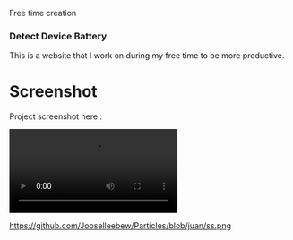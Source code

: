 Free time creation

### Detect Device Battery 
This is a website that I work on during my free time to be more productive.

# Screenshot
Project screenshot here :

![screenshot](https://github.com/Jooselleebew/text-animasi/blob/juan/videos.mp4)


https://github.com/Jooselleebew/Particles/blob/juan/ss.png
